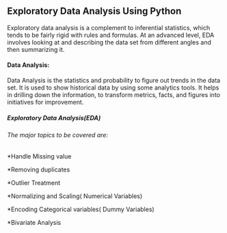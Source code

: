 ## Exploratory Data Analysis Using Python

Exploratory data analysis is a complement to inferential statistics, which tends to be fairly rigid with rules and formulas. At an advanced level, EDA involves looking at and describing the data set from different angles and then summarizing it.


#### Data Analysis:

Data Analysis is the statistics and probability to figure out trends in the data set. It is used to show historical data by using some analytics tools. It helps in drilling down the information, to transform metrics, facts, and figures into initiatives for improvement.


#####  Exploratory Data Analysis(EDA) 

###### The major topics to be covered are: 

*Handle Missing value

*Removing duplicates

*Outlier Treatment

*Normalizing and Scaling( Numerical Variables)

*Encoding Categorical variables( Dummy Variables)

*Bivariate Analysis
